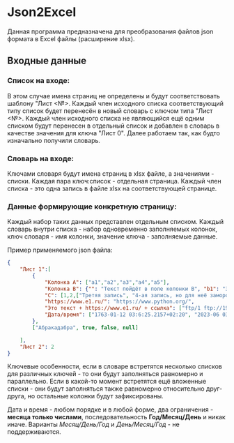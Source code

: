 # Json2Excel
Данная программа предназначена для преобразования файлов json формата в Excel файлы (расширение xlsx).
## Входные данные
### Список на входе:
В этом случае имена страниц не определены и будут соответствовать шаблону "Лист <№>.  Каждый член исходного списка соответствующий типу список будет перенесён в новый словарь с ключом типа "Лист <№>.
Каждый член исходного списка не являющийся ещё одним списком будут перенесен в отдельный список и добавлен в словарь в качестве значения для ключа "Лист 0". Далее работаем так, как будто изначально получили словарь.

### Словарь на входе:
Ключами словаря будут имена страниц в xlsx файле, а значениями - списки. Каждая пара ключ:список - отдельная страница. Каждый член списка - это одна запись в файле xlsx на соответствующей странице.
### Данные формирующие конкретную страницу:
Каждый набор таких данных представлен отдельным списком.
Каждый словарь внутри списка - набор одновременно заполняемых колонок, ключ словаря - имя колонки, значение ключа - заполняемые данные.

Пример применяемого json файла:
```json
{
    "Лист 1":[
        {
            "Колонка A": ["a1","a2","a3","a4","a5"],
            "Колонка B": {"": "Текст пойдёт в поле колонки B", "b1": "Значение колонки B, подколонки b1", "b2": ["Значение колонки B, подколонки b2", 1, 2, 3, 4], "b3": "Значение колонки B, подколонки b3"},
            "C": [1,2,["Третяя запись", "4-ая запись, но для неё заморожены все остальные колонки на значениях соответствующих 3 записи",-1,-2],4,5,6,7],
            "https://www.e1.ru/": "https://www.python.org/",
            "Это текст + https://www.e1.ru/ + ссылка": ["ftp/1 ftp://192.168.0.1", "ftp://192.168.0.1 ftp/2"],
            "Дата/время": ["1763-01-12 03:6:25.2157+02:20", "2023-06 03:6", "03:6 1997/12", "2011/09/11", "19:42:28", "1:15:0.005"]
        },
        ["Абракадабра", true, false, null]

    ],
    "Лист 2": 2
}
```
Ключевые особенности, если в словаре встретятся несколько списков для различных ключей - то они будут заполняться равномерно и параллельно. Если в какой-то момент встретятся ещё вложенные списки - они будут заполняться также равномерно относительно друг-друга, но остальные колонки будут зафиксированы.

Дата и время - любом порядке и в любой форме, два ограничения - **месяца только числами**, последовательность **Год/Месяц/День** и никак иначе. Варианты *Месяц/День/Год* и *День/Месяц/Год* - не поддерживаются.

